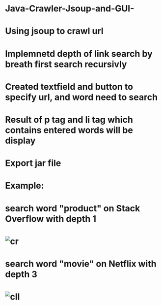 # Java-Crawler-Jsoup-and-GUI-

<h1> Using jsoup to crawl url<h1>
<h1> Implemnetd depth of link search by breath first search recursivly<h1> 
<h1>  Created textfield and button to specify url, and word need to search<h1> 
<h1> Result of p tag and li tag which contains entered words will be display <h1> 
<h1> Export jar file <h1>

<h1> Example: <h1>
<h1> search word "product" on Stack Overflow with depth 1 <h1>
  
![cr](https://user-images.githubusercontent.com/73972656/210304398-1bfeffd6-e8b8-4cc7-9f19-3856b6e5d77f.PNG)



<h1> search word "movie" on Netflix with depth 3<h1>

![cll](https://user-images.githubusercontent.com/73972656/210304461-8db6e1b1-d315-4519-8fa0-7f5abe146cd5.PNG)

